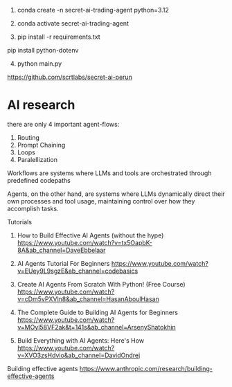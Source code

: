 
1. conda create -n secret-ai-trading-agent python=3.12
2. conda activate secret-ai-trading-agent

3. pip install -r requirements.txt

pip install python-dotenv

4. python main.py

https://github.com/scrtlabs/secret-ai-perun

# AI research

there are only 4 important agent-flows:

1. Routing
2. Prompt Chaining
3. Loops
4. Paralellization

Workflows are systems where LLMs and tools are orchestrated through predefined codepaths

Agents, on the other hand, are systems where LLMs dynamically direct their own processes and tool usage, maintaining control over how they accomplish tasks.

Tutorials

1. How to Build Effective AI Agents (without the hype)
   https://www.youtube.com/watch?v=tx5OapbK-8A&ab_channel=DaveEbbelaar

2. AI Agents Tutorial For Beginners
   https://www.youtube.com/watch?v=EUey9L9sgzE&ab_channel=codebasics

3. Create AI Agents From Scratch With Python! (Free Course)
   https://www.youtube.com/watch?v=cDm5vPXVln8&ab_channel=HasanAboulHasan

4. The Complete Guide to Building AI Agents for Beginners
   https://www.youtube.com/watch?v=MOyl58VF2ak&t=141s&ab_channel=ArsenyShatokhin

5. Build Everything with AI Agents: Here's How
   https://www.youtube.com/watch?v=XVO3zsHdvio&ab_channel=DavidOndrej

Building effective agents
https://www.anthropic.com/research/building-effective-agents
